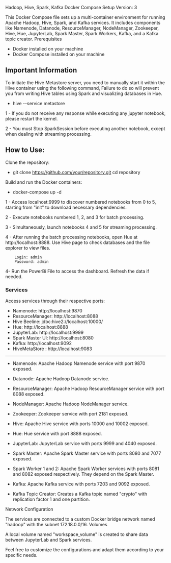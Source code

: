 Hadoop, Hive, Spark, Kafka Docker Compose Setup
Version: 3

This Docker Compose file sets up a multi-container environment for running Apache Hadoop, Hive, Spark, and Kafka services. It includes components like Namenode, Datanode, ResourceManager, NodeManager, Zookeeper, Hive, Hue, JupyterLab, Spark Master, Spark Workers, Kafka, and a Kafka topic creator.
Prerequisites

- Docker installed on your machine
- Docker Compose installed on your machine

## Important Information

To initiate the Hive Metastore server, you need to manually start it within the Hive container using the following command, Failure to do so will prevent you from writing Hive tables using Spark and visualizing databases in Hue.
- hive --service metastore

1 - If you do not receive any response while executing any jupyter notebook, please restart the kernel.

2 - You must Stop SparkSession before executing another notebook, except when dealing with streaming processing.




## How to Use:

Clone the repository:

- git clone https://github.com/your/repository.git
  cd repository


Build and run the Docker containers:



- docker-compose up -d

1 - Access localhost:9999 to discover numbered notebooks from 0 to 5, starting from "init" to download necessary dependencies.

2 - Execute notebooks numbered 1, 2, and 3 for batch processing.

3 - Simultaneously, launch notebooks 4 and 5 for streaming processing.

4 - After running the batch processing notebooks, open Hue at http://localhost:8888. Use Hive page to check databases and the file explorer to view  files.

        Login: admin
        Password: admin

4- Run the PowerBi File to access the dashboard. Refresh the data if needed.

### Services

Access services through their respective ports:
- Namenode: http://localhost:9870
- ResourceManager: http://localhost:8088
- Hive Beeline: jdbc:hive2://localhost:10000/
- Hue: http://localhost:8888
- JupyterLab: http://localhost:9999
- Spark Master UI: http://localhost:8080
- Kafka: http://localhost:9092
- HiveMetaStore : http://localhost:9083

-------------------------------------------------------


- Namenode: Apache Hadoop Namenode service with port 9870 exposed.


- Datanode: Apache Hadoop Datanode service.


- ResourceManager: Apache Hadoop ResourceManager service with port 8088 exposed.


- NodeManager: Apache Hadoop NodeManager service.


- Zookeeper: Zookeeper service with port 2181 exposed.


- Hive: Apache Hive service with ports 10000 and 10002 exposed.


- Hue: Hue service with port 8888 exposed.


- JupyterLab: JupyterLab service with ports 9999 and 4040 exposed.


- Spark Master: Apache Spark Master service with ports 8080 and 7077 exposed.


- Spark Worker 1 and 2: Apache Spark Worker services with ports 8081 and 8082 exposed respectively. They depend on the Spark Master.


- Kafka: Apache Kafka service with ports 7203 and 9092 exposed.


- Kafka Topic Creator: Creates a Kafka topic named "crypto" with replication factor 1 and one partition.

Network Configuration

The services are connected to a custom Docker bridge network named "hadoop" with the subnet 172.18.0.0/16.
Volumes

A local volume named "workspace_volume" is created to share data between JupyterLab and Spark services.

Feel free to customize the configurations and adapt them according to your specific needs.

   